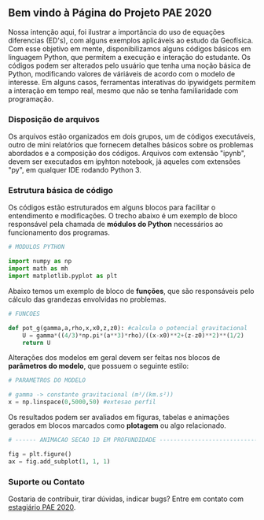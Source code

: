 ## Bem vindo à Página do Projeto PAE 2020

Nossa intenção aqui, foi ilustrar a importância do uso de equações diferencias (ED's), com alguns exemplos aplicáveis ao estudo da Geofísica. Com esse objetivo em mente, disponibilizamos alguns códigos básicos em linguagem Python, que permitem a execução e interação do estudante. Os códigos podem ser alterados pelo usuário que tenha uma noção básica de Python, modificando valores de váriáveis de acordo com o modelo de interesse. Em alguns casos, ferramentas interativas do ipywidgets permitem a interação em tempo real, mesmo que não se tenha familiaridade com programação.


### Disposição de arquivos

Os arquivos estão organizados em dois grupos, um de códigos executáveis, outro de mini relatórios que fornecem detalhes básicos sobre os problemas abordados e a composição dos códigos. Arquivos com extensão "ipynb", devem ser executados em ipyhton notebook, já aqueles com extensões "py", em qualquer IDE rodando Python 3.

### Estrutura básica de código

Os códigos estão estruturados em alguns blocos para facilitar o entendimento e modificações. O trecho abaixo é um exemplo de bloco responsável pela chamada de **módulos do Python** necessários ao funcionamento dos programas.

```python
# MODULOS PYTHON

import numpy as np
import math as mh
import matplotlib.pyplot as plt
```
Abaixo temos um exemplo de bloco de **funções**, que são responsáveis pelo cálculo das grandezas envolvidas no problemas.

```python
# FUNCOES

def pot_g(gamma,a,rho,x,x0,z,z0): #calcula o potencial gravitacional
    U = gamma*((4/3)*np.pi*(a**3)*rho)/((x-x0)**2+(z-z0)**2)**(1/2)
    return U
```
Alterações dos modelos em geral devem ser feitas nos blocos de **parâmetros do modelo**, que possuem o seguinte estilo:

```python
# PARAMETROS DO MODELO

# gamma -> constante gravitacional (m³/(km.s²))
x = np.linspace(0,5000,50) #extesao perfil
```
Os resultados podem ser avaliados em figuras, tabelas e animações gerados em blocos marcados como **plotagem** ou algo relacionado.

```python
# ------ ANIMACAO SECAO 1D EM PROFUNDIDADE -------------------------------

fig = plt.figure()
ax = fig.add_subplot(1, 1, 1)
```

### Suporte ou Contato

Gostaria de contribuir, tirar dúvidas, indicar bugs? Entre em contato com [estagiário PAE 2020](felipeiag2012@gmail.com).
